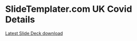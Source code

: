 # SlideTemplater.com UK Covid Details

[Latest Slide Deck download](https://github.com/evolvedlight/uk_covid_slides/raw/main/CovidData.pptx)
